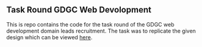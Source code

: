 ## Task Round GDGC Web Devolopment

This is repo contains the code for the task round of the GDGC web development domain leads recruitment.
The task was to replicate the given design which can be viewed [here](https://dribbble.com/shots/23362067-Nova-Bank-Landing-Page).